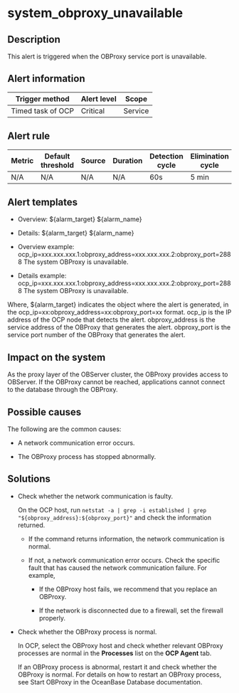 system_obproxy_unavailable 
===============================================



Description 
--------------------------------

This alert is triggered when the OBProxy service port is unavailable.

**Alert information** 
------------------------------------------



|  Trigger method   | Alert level |  Scope  |
|-------------------|-------------|---------|
| Timed task of OCP | Critical    | Service |



**Alert rule** 
-----------------------------------



| Metric | Default threshold | Source | Duration | Detection cycle | Elimination cycle |
|--------|-------------------|--------|----------|-----------------|-------------------|
| N/A    | N/A               | N/A    | N/A      | 60s             | 5 min             |



Alert templates 
------------------------------------

* Overview: \${alarm_target} ${alarm_name}

  

* Details: \${alarm_target} ${alarm_name}

  

* Overview example: ocp_ip=xxx.xxx.xxx.1:obproxy_address=xxx.xxx.xxx.2:obproxy_port=2888 The system OBProxy is unavailable.

  

* Details example: ocp_ip=xxx.xxx.xxx.1:obproxy_address=xxx.xxx.xxx.2:obproxy_port=2888 The system OBProxy is unavailable.

  




Where, ${alarm_target} indicates the object where the alert is generated, in the ocp_ip=xx:obproxy_address=xx:obproxy_port=xx format. ocp_ip is the IP address of the OCP node that detects the alert. obproxy_address is the service address of the OBProxy that generates the alert. obproxy_port is the service port number of the OBProxy that generates the alert.

Impact on the system 
-----------------------------------------

As the proxy layer of the OBServer cluster, the OBProxy provides access to OBServer. If the OBProxy cannot be reached, applications cannot connect to the database through the OBProxy.

Possible causes 
------------------------------------

The following are the common causes:

* A network communication error occurs.

  

* The OBProxy process has stopped abnormally.

  




Solutions 
------------------------------

* Check whether the network communication is faulty.

  On the OCP host, run `netstat -a | grep -i established | grep "${obproxy_address}:${obproxy_port}"` and check the information returned. 
  * If the command returns information, the network communication is normal.

    
  
  * If not, a network communication error occurs. Check the specific fault that has caused the network communication failure. For example,

    * If the OBProxy host fails, we recommend that you replace an OBProxy.

      
    
    * If the network is disconnected due to a firewall, set the firewall properly.

      
    

    
  

  

* Check whether the OBProxy process is normal. 

  In OCP, select the OBProxy host and check whether relevant OBProxy processes are normal in the **Processes** list on the **OCP Agent** tab. 

  If an OBProxy process is abnormal, restart it and check whether the OBProxy is normal. For details on how to restart an OBProxy process, see Start OBProxy in the OceanBase Database documentation.
  






